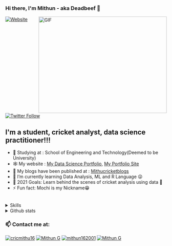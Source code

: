 <!--
**Mithun162001/Mithun162001** is a ✨ _special_ ✨ repository because its `README.md` (this file) appears on your GitHub profile.
<!-- Actual text -->

### Hi there, I'm Mithun - aka Deadbeef 👋

<img align="right" alt="GIF" height="300px" width="400px" src="https://media.giphy.com/media/HUplkVCPY7jTW/giphy.gif" />
<p align="left">

[![Website](https://img.shields.io/website?label=Linkedin.com&style=for-the-badge&url=https%3A%2F%2Fcodestackr.com)](https://www.linkedin.com/in/mithun-g-b64163191/)

[![Twitter Follow](https://img.shields.io/twitter/follow/cricmithu16?color=1DA1F2&logo=twitter&style=for-the-badge)](https://twitter.com/intent/follow?original_referer=https%3A%2F%2Fgithub.com%2FcodeSTACKr&screen_name=cricmithu16)

## I'm a student, cricket analyst, data science practitioner!!!

- 🏫 Studying at : School of Engineering and Technology(Deemed to be University)
- 🕸 My website : [My Data Science Portfolio](https://mithun162001.github.io/Portfolio/), 
                  [My Portfolio Site](https://mithun162001.github.io/#/)
- 🔭 My blogs have been published at : [Mithucricketblogs](https://t.co/7ozeBXPDab?amp=1)
- 🌱 I’m currently learning Data Analysis, ML and R Language 😜
- 🥅 2021 Goals: Learn behind the scenes of cricket analysis using data 🤞
- ⚡ Fun fact: Mochi is my Nickname😁

<br />
<details><summary>Skills</summary>
  
### Programming languages I know:-
  
![python](https://img.shields.io/badge/Python-14354C?style=for-the-badge&logo=python&logoColor=white)
![java](https://img.shields.io/badge/Java-007396?style=for-the-badge&logo=java&logoColor=white)
![C](https://img.shields.io/badge/C-00599C?style=for-the-badge&logo=c&logoColor=whit)
![R](https://img.shields.io/badge/R-276DC3?style=for-the-badge&logo=r&logoColor=white)
![cpp](https://img.shields.io/badge/C%2B%2B-00599C?style=for-the-badge&logo=c%2B%2B&logoColor=white)

### Libraries I like working with:-
  
![pandas](https://img.shields.io/badge/pandas-1.2.4.-green)
![numpy](https://img.shields.io/badge/numpy-1.20.2-blue)
![seaborn](https://img.shields.io/badge/seaborn-0.11.1-yellowgreen)
![scikit-learn](https://img.shields.io/badge/sklearn-0.23-red)
![plotly](https://img.shields.io/badge/plotly-4.14.3-lightgrey)

### Editors I like to use:-

![vscode](https://img.shields.io/badge/Visual_Studio_Code-007ACC?style=for-the-badge&logo=visual-studio-code&logoColor=white)
![Jupyter](https://img.shields.io/badge/Jupyter-F37626?style=for-the-badge&logo=jupyter&logoColor=white)

### Looking forward to learn:-

![tensorflow](https://img.shields.io/badge/TensorFlow-FF6F00?style=for-the-badge&logo=tensorflow&logoColor=white)
![keras](https://img.shields.io/badge/Keras-D00000?style=for-the-badge&logo=keras&logoColor=white)

</details>

<details><summary>Github stats</summary>
  
![Last commit](https://img.shields.io/github/last-commit/Mithun162001/Python-Notebooks?style=for-the-badge)
![Language count](https://img.shields.io/github/languages/count/Mithun162001/Python-Notebooks?style=for-the-badge)

[![Top Langs](https://github-readme-stats.vercel.app/api/top-langs/?username=Mithun162001&layout=compact&theme=dark)](https://github.com/Mithun162001?tab=repositories)
<a href="https://github.com/Mithun162001" >
  
  <img height="180em" src="https://github-readme-stats.vercel.app/api?username=Mithun162001&count_private=true&show_icons=true&locale=en&theme=dark" alt="Mithun162001" />
  
</a>

</details>

### 📫 Contact me at:

<p align="left">
<a href="https://twitter.com/cricmithu16" target="blank"><img align="center" src="https://img.shields.io/badge/Twitter-1DA1F2?style=for-the-badge&logo=twitter&logoColor=white" alt="cricmithu16"  /></a>
<a href="https://www.linkedin.com/in/mithun-g-b64163191/" target="blank"><img align="center" src="https://img.shields.io/badge/LinkedIn-0077B5?style=for-the-badge&logo=linkedin&logoColor=white" alt="Mithun G"  /></a>
<a href="https://www.kaggle.com/mithun162001" target="blank"><img align="center" src="https://img.shields.io/badge/Kaggle-20BEFF?style=for-the-badge&logo=kaggle&logoColor=white" alt="mithun162001"/></a>
 <a href="mailto:mithun162001@gmail.com" target="blank"><img align="center" src="https://img.shields.io/badge/Gmail-D14836?style=for-the-badge&logo=gmail&logoColor=white" alt="Mithun G"  /></a>
</p>

